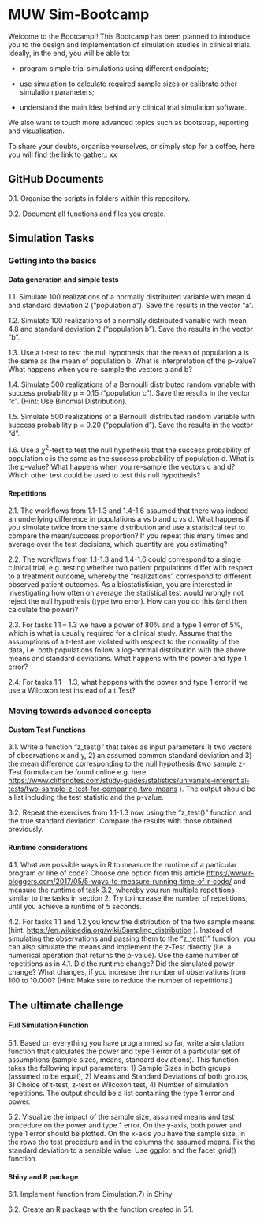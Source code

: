 MUW Sim-Bootcamp
================

Welcome to the Bootcamp\!\! This Bootcamp has been planned to introduce
you to the design and implementation of simulation studies in clinical
trials. Ideally, in the end, you will be able to:

  - program simple trial simulations using different endpoints;

  - use simulation to calculate required sample sizes or calibrate other
    simulation parameters;

  - understand the main idea behind any clinical trial simulation
    software.

We also want to touch more advanced topics such as bootstrap, reporting
and visualisation.

To share your doubts, organise yourselves, or simply stop for a coffee,
here you will find the link to gather.: xx

## GitHub Documents

0.1. Organise the scripts in folders within this repository.

0.2. Document all functions and files you create.

## Simulation Tasks

### Getting into the basics

#### Data generation and simple tests

1.1. Simulate 100 realizations of a normally distributed variable with
mean 4 and standard deviation 2 (“population a”). Save the results in
the vector “a”.

1.2. Simulate 100 realizations of a normally distributed variable with
mean 4.8 and standard deviation 2 (“population b”). Save the results in
the vector “b”.

1.3. Use a t-test to test the null hypothesis that the mean of
population a is the same as the mean of population b. What is
interpretation of the p-value? What happens when you re-sample the
vectors a and b?

1.4. Simulate 500 realizations of a Bernoulli distributed random
variable with success probability p = 0.15 (“population c”). Save the
results in the vector “c”. (Hint: Use Binomial Distribution).

1.5. Simulate 500 realizations of a Bernoulli distributed random
variable with success probability p = 0.20 (“population d”). Save the
results in the vector “d”.

1.6. Use a $\chi^2$-test to test the null hypothesis that the success
probability of population c is the same as the success probability of
population d. What is the p-value? What happens when you re-sample the
vectors c and d? Which other test could be used to test this null
hypothesis?

#### Repetitions

2.1. The workflows from 1.1-1.3 and 1.4-1.6 assumed that there was
indeed an underlying difference in populations a vs b and c vs d. What
happens if you simulate twice from the same distribution and use a
statistical test to compare the mean/success proportion? If you repeat
this many times and average over the test decisions, which quantity are
you estimating?

2.2. The workflows from 1.1-1.3 and 1.4-1.6 could correspond to a single
clinical trial, e.g. testing whether two patient populations differ with
respect to a treatment outcome, whereby the “realizations” correspond to
different observed patient outcomes. As a biostatistician, you are
interested in investigating how often on average the statistical test
would wrongly not reject the null hypothesis (type two error). How can
you do this (and then calculate the power)?

2.3. For tasks 1.1 – 1.3 we have a power of 80% and a type 1 error of
5%, which is what is usually required for a clinical study. Assume that
the assumptions of a t-test are violated with respect to the normality
of the data, i.e. both populations follow a log-normal distribution with
the above means and standard deviations. What happens with the power and
type 1 error?

2.4. For tasks 1.1 – 1.3, what happens with the power and type 1 error
if we use a Wilcoxon test instead of a t Test?

### Moving towards advanced concepts

#### Custom Test Functions

3.1. Write a function “z\_test()” that takes as input parameters 1) two
vectors of observations x and y, 2) an assumed common standard deviation
and 3) the mean difference corresponding to the null hypothesis (two
sample z-Test formula can be found online e.g. here
<https://www.cliffsnotes.com/study-guides/statistics/univariate-inferential-tests/two-sample-z-test-for-comparing-two-means>
). The output should be a list including the test statistic and the
p-value.

3.2. Repeat the exercises from 1.1-1.3 now using the “z\_test()”
function and the true standard deviation. Compare the results with those
obtained previously.

#### Runtime considerations

4.1. What are possible ways in R to measure the runtime of a particular
program or line of code? Choose one option from this article
<https://www.r-bloggers.com/2017/05/5-ways-to-measure-running-time-of-r-code/>
and measure the runtime of task 3.2, whereby you run multiple
repetitions similar to the tasks in section 2. Try to increase the
number of repetitions, until you achieve a runtime of 5 seconds.

4.2. For tasks 1.1 and 1.2 you know the distribution of the two sample
means (hint: <https://en.wikipedia.org/wiki/Sampling_distribution> ).
Instead of simulating the observations and passing them to the
“z\_test()” function, you can also simulate the means and implement
the z-Test directly (i.e. a numerical operation that returns the
p-value). Use the same number of repetitions as in 4.1. Did the runtime
change? Did the simulated power change? What changes, if you increase
the number of observations from 100 to 10.000? (Hint: Make sure to
reduce the number of repetitions.)

## The ultimate challenge

#### Full Simulation Function

5.1. Based on everything you have programmed so far, write a simulation
function that calculates the power and type 1 error of a particular set
of assumptions (sample sizes, means, standard deviations). This function
takes the following input parameters: 1) Sample Sizes in both groups
(assumed to be equal), 2) Means and Standard Deviations of both groups,
3) Choice of t-test, z-test or Wilcoxon test, 4) Number of simulation
repetitions. The output should be a list containing the type 1 error and
power.

5.2. Visualize the impact of the sample size, assumed means and test
procedure on the power and type 1 error. On the y-axis, both power and
type 1 error should be plotted. On the x-axis you have the sample size,
in the rows the test procedure and in the columns the assumed means. Fix
the standard deviation to a sensible value. Use ggplot and the
facet\_grid() function.

#### Shiny and R package

6.1. Implement function from Simulation.7) in Shiny 

6.2. Create an R
package with the function created in 5.1.
